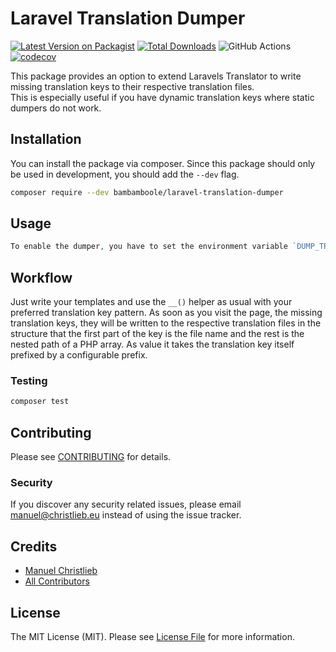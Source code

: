 # Laravel Translation Dumper

[![Latest Version on Packagist](https://img.shields.io/packagist/v/bambamboole/laravel-translation-dumper.svg?style=flat-square)](https://packagist.org/packages/bambamboole/laravel-translation-dumper)
[![Total Downloads](https://img.shields.io/packagist/dt/bambamboole/laravel-translation-dumper.svg?style=flat-square)](https://packagist.org/packages/bambamboole/laravel-translation-dumper)
![GitHub Actions](https://github.com/bambamboole/laravel-translation-dumper/actions/workflows/main.yml/badge.svg)
[![codecov](https://codecov.io/gh/bambamboole/laravel-translation-dumper/branch/main/graph/badge.svg?token=PTTDMH5DSJ)](https://codecov.io/gh/bambamboole/laravel-translation-dumper)

This package provides an option to extend Laravels Translator to write missing 
translation keys to their respective translation files.  
This is especially useful if you have dynamic translation keys where static dumpers do not work.

## Installation

You can install the package via composer.
Since this package should only be used in development, you should add the `--dev` flag.

```bash
composer require --dev bambamboole/laravel-translation-dumper
```

## Usage

```php
To enable the dumper, you have to set the environment variable `DUMP_TRANSLATIONS` to `true`.
```

## Workflow
Just write your templates and use the `__()` helper as usual with your preferred 
translation key pattern. As soon as you visit the page, the missing translation keys,
they will be written to the respective translation files in the structure that the first 
part of the key is the file name and the rest is the nested path of a PHP array.
As value it takes the translation key itself prefixed by a configurable prefix.

### Testing

```bash
composer test
```

## Contributing

Please see [CONTRIBUTING](CONTRIBUTING.md) for details.

### Security

If you discover any security related issues, please email manuel@christlieb.eu instead of using the issue tracker.

## Credits

-   [Manuel Christlieb](https://github.com/bambamboole)
-   [All Contributors](../../contributors)

## License

The MIT License (MIT). Please see [License File](LICENSE.md) for more information.


